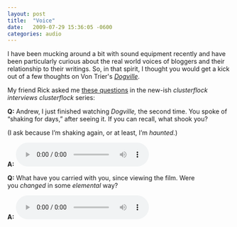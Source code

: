 ```yaml
---
layout: post
title:  "Voice"
date:   2009-07-29 15:36:05 -0600
categories: audio
---
```


I have been mucking around a bit with sound equipment recently and have been particularly curious about the real world voices of bloggers and their relationship to their writings. So, in that spirit, I thought you would get a kick out of a few thoughts on Von Trier's <a href="http://en.wikipedia.org/wiki/Dogville"><em>Dogville</em></a>.

My friend Rick asked me <a href="http://www.clusterflock.org/2009/07/clusterflock-interviews-clusterflock-2-dogville-edition.html">these questions</a> in the new-ish <em>clusterflock interviews clusterflock</em> series:

<strong>Q:</strong> Andrew, I just finished watching <em>Dogville,</em> the second time. You spoke of “shaking for days,” after seeing it. If you can recall, what shook you?

(I ask because I’m shaking again, or at least, I’m <em>haunted.</em>)

<strong>A:</strong> <audio controls>
  <source src="http://www.andrewsimone.com/wp-content/uploads/random/1004.ogg" type="audio/ogg">
  <source src="http://www.andrewsimone.com/wp-content/uploads/2009/07/1004.mp3" type="audio/mpeg">
[Download](http://www.andrewsimone.com/wp-content/uploads/2009/07/1004.mp3)
</audio>

<strong>Q:</strong> What have you carried with you, since viewing the film. Were you <em>changed</em> in some <em>elemental</em> way?

<strong>A:</strong> <audio controls>
  <source src="http://andrewsimone.com/wp-content/uploads/2009/07/Dogville2.ogg" type="audio/ogg">
  <source src="http://www.andrewsimone.com/wp-content/uploads/2009/07/Dogville2.mp3" type="audio/mpeg">
[Download](http://andrewsimone.com/wp-content/uploads/2009/07/Dogville2.mp3)
</audio>
